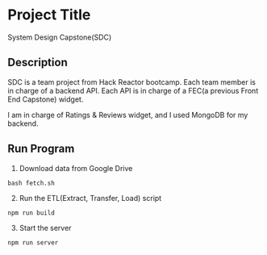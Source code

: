# Project Title

System Design Capstone(SDC)

## Description

SDC is a team project from Hack Reactor bootcamp. Each team member is in charge of a backend API.
Each API is in charge of a FEC(a previous Front End Capstone) widget. 

I am in charge of Ratings & Reviews widget, and I used MongoDB for my backend.

## Run Program

1. Download data from Google Drive
```
bash fetch.sh
```
2. Run the ETL(Extract, Transfer, Load) script
```
npm run build
```
3. Start the server
```
npm run server
```
